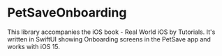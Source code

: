 # PetSaveOnboarding

This library accompanies the iOS book - Real World iOS by Tutorials. It's written in SwiftUI showing Onboarding screens in the PetSave app and works with iOS 15.
